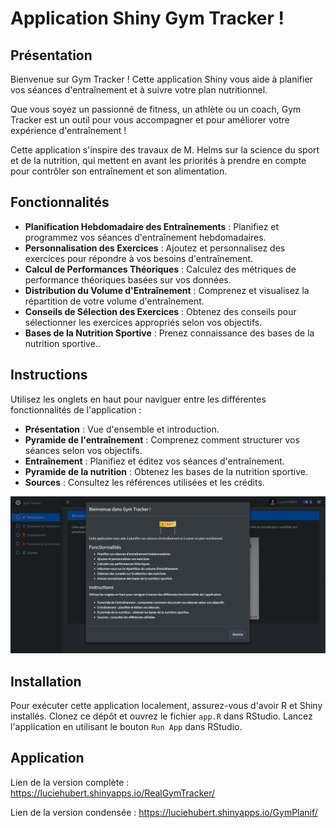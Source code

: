 # Application Shiny Gym Tracker !
## Présentation
Bienvenue sur Gym Tracker ! Cette application Shiny vous aide à planifier vos séances d'entraînement et à suivre votre plan nutritionnel.

Que vous soyez un passionné de fitness, un athlète ou un coach, Gym Tracker est un outil pour vous accompagner et pour améliorer votre expérience d'entraînement !

Cette application s'inspire des travaux de M. Helms sur la science du sport et de la nutrition, qui mettent en avant les priorités à prendre en compte pour contrôler son entraînement et son alimentation.

## Fonctionnalités
- **Planification Hebdomadaire des Entraînements** : Planifiez et programmez vos séances d'entraînement hebdomadaires.
- **Personnalisation des Exercices** : Ajoutez et personnalisez des exercices pour répondre à vos besoins d'entraînement.
- **Calcul de Performances Théoriques** : Calculez des métriques de performance théoriques basées sur vos données.
- **Distribution du Volume d'Entraînement** : Comprenez et visualisez la répartition de votre volume d'entraînement.
- **Conseils de Sélection des Exercices** : Obtenez des conseils pour sélectionner les exercices appropriés selon vos objectifs.
- **Bases de la Nutrition Sportive** : Prenez connaissance des bases de la nutrition sportive..

## Instructions
Utilisez les onglets en haut pour naviguer entre les différentes fonctionnalités de l'application :
- **Présentation** : Vue d'ensemble et introduction.
- **Pyramide de l'entraînement** : Comprenez comment structurer vos séances selon vos objectifs.
- **Entraînement** : Planifiez et éditez vos séances d'entraînement.
- **Pyramide de la nutrition** : Obtenez les bases de la nutrition sportive.
- **Sources** : Consultez les références utilisées et les crédits.
  
![Gym Tracker Screenshot](screenshot.png)

## Installation
Pour exécuter cette application localement, assurez-vous d'avoir R et Shiny installés. Clonez ce dépôt et ouvrez le fichier `app.R` dans RStudio. Lancez l'application en utilisant le bouton `Run App` dans RStudio.

## Application
Lien de la version complète : https://luciehubert.shinyapps.io/RealGymTracker/

Lien de la version condensée : https://luciehubert.shinyapps.io/GymPlanif/
